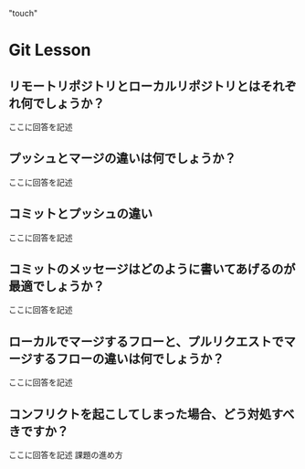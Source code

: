 "touch" 

# Git Lesson

## リモートリポジトリとローカルリポジトリとはそれぞれ何でしょうか？

ここに回答を記述

## プッシュとマージの違いは何でしょうか？

ここに回答を記述

## コミットとプッシュの違い

ここに回答を記述

## コミットのメッセージはどのように書いてあげるのが最適でしょうか？

ここに回答を記述

## ローカルでマージするフローと、プルリクエストでマージするフローの違いは何でしょうか？

ここに回答を記述

## コンフリクトを起こしてしまった場合、どう対処すべきですか？

ここに回答を記述
課題の進め方
